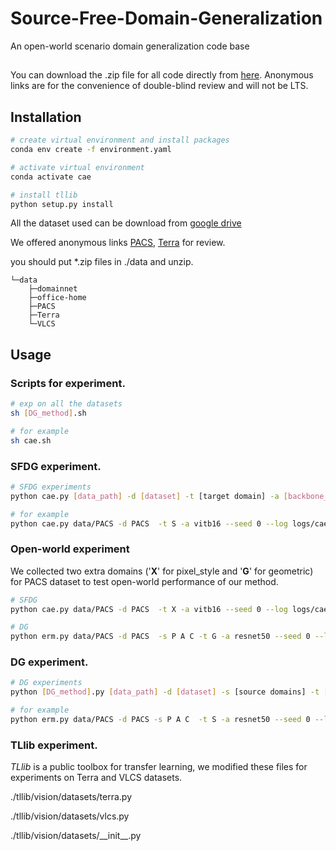 # Source-Free-Domain-Generalization
An open-world scenario domain generalization code base

## 
You can download the .zip file for all code directly from [here](https://anonfiles.com/PaR55aCay5/Source-Free-Domain-Generalization-main_zip).
Anonymous links are for the convenience of double-blind review and will not be LTS.


## Installation

```bash
# create virtual environment and install packages
conda env create -f environment.yaml

# activate virtual environment
conda activate cae

# install tllib 
python setup.py install
```



All the dataset used can be download from [google drive](???)

We offered anonymous links [PACS](https://anonfiles.com/cb54peBby2/PACS_zip), [Terra](https://anonfiles.com/s563ccC9y3/Terra_zip) for review.

you should put *.zip files in ./data and unzip.



```
└─data
    ├─domainnet
    ├─office-home
    ├─PACS
    ├─Terra
    └─VLCS
```


## Usage

### Scripts for  experiment.

```bash
# exp on all the datasets 
sh [DG_method].sh

# for example
sh cae.sh
```

### SFDG experiment.

```bash
# SFDG experiments 
python cae.py [data_path] -d [dataset] -t [target domain] -a [backbone_of_CLIP] --seed [seed] --log [log_path]

# for example 
python cae.py data/PACS -d PACS  -t S -a vitb16 --seed 0 --log logs/cae/PACS_S
```
### Open-world experiment
We collected two extra domains ('**X**' for pixel_style and '**G**' for geometric) for PACS dataset to test open-world performance of our method.

```bash
# SFDG
python cae.py data/PACS -d PACS  -t X -a vitb16 --seed 0 --log logs/cae/PACS_X

# DG
python erm.py data/PACS -d PACS  -s P A C -t G -a resnet50 --seed 0 --log logs/erm/PACS_G
```


### DG experiment.

```bash
# DG experiments  
python [DG_method].py [data_path] -d [dataset] -s [source domains] -t [target domain] -a [backbone_of_CLIP] --seed [seed] --log [log_path]

# for example 
python erm.py data/PACS -d PACS -s P A C  -t S -a resnet50 --seed 0 --log logs/cae/PACS_S --freeze-bn
```



### TLlib experiment.
*TLlib* is a public toolbox for transfer learning, we modified these files for experiments on Terra and VLCS datasets.

./tllib/vision/datasets/terra.py 

./tllib/vision/datasets/vlcs.py

./tllib/vision/datasets/\_\_init\_\_.py 

